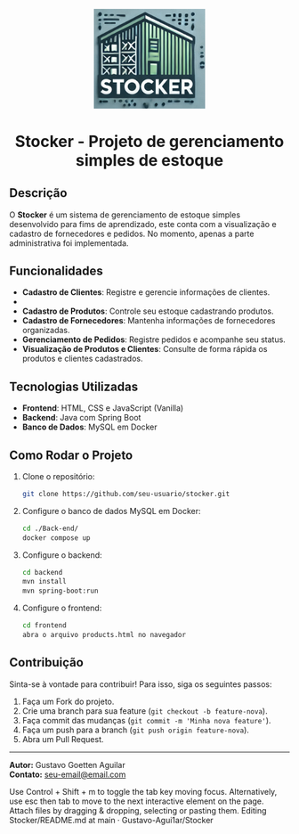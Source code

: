 <p align="center">
  <img src="./front-end/public/Assets/Icons/Stocker.png" alt="Stocker Logo" width="200"/>
</p>

<h1 align="center">Stocker - Projeto de gerenciamento simples de estoque</h1>

## Descrição
O **Stocker** é um sistema de gerenciamento de estoque simples desenvolvido para fims de aprendizado, este conta com a visualização e cadastro de fornecedores e pedidos. No momento, apenas a parte administrativa foi implementada.

## Funcionalidades
- **Cadastro de Clientes**: Registre e gerencie informações de clientes.
- 
- **Cadastro de Produtos**: Controle seu estoque cadastrando produtos.
- **Cadastro de Fornecedores**: Mantenha informações de fornecedores organizadas.
- **Gerenciamento de Pedidos**: Registre pedidos e acompanhe seu status.
- **Visualização de Produtos e Clientes**: Consulte de forma rápida os produtos e clientes cadastrados.

## Tecnologias Utilizadas
- **Frontend**: HTML, CSS e JavaScript (Vanilla)
- **Backend**: Java com Spring Boot
- **Banco de Dados**: MySQL em Docker

## Como Rodar o Projeto
1. Clone o repositório:
   ```bash
   git clone https://github.com/seu-usuario/stocker.git
   ```
2. Configure o banco de dados MySQL em Docker:
   ```bash
   cd ./Back-end/
   docker compose up
   ```
4. Configure o backend:
   ```bash
   cd backend
   mvn install
   mvn spring-boot:run
   ```
5. Configure o frontend:
   ```bash
   cd frontend
   abra o arquivo products.html no navegador
   ```

## Contribuição
Sinta-se à vontade para contribuir! Para isso, siga os seguintes passos:
1. Faça um Fork do projeto.
2. Crie uma branch para sua feature (`git checkout -b feature-nova`).
3. Faça commit das mudanças (`git commit -m 'Minha nova feature'`).
4. Faça um push para a branch (`git push origin feature-nova`).
5. Abra um Pull Request.
   
---
**Autor:** Gustavo Goetten Aguilar  
**Contato:** [seu-email@email.com](mailto:seu-email@email.com)


Use Control + Shift + m to toggle the tab key moving focus. Alternatively, use esc then tab to move to the next interactive element on the page.
Attach files by dragging & dropping, selecting or pasting them.
Editing Stocker/README.md at main · Gustavo-Agui1ar/Stocker
